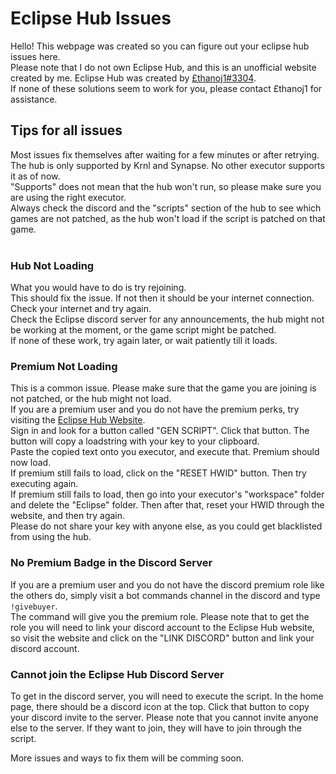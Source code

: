 # Eclipse Hub Issues
Hello! This webpage was created so you can figure out your eclipse hub issues here.<br>Please note that I do not own Eclipse Hub, and this is an unofficial website created by me. Eclipse Hub was created by [£thanoj1#3304](https://discord.com/users/534231910180716565).<br>
If none of these solutions seem to work for you, please contact £thanoj1 for assistance.

## Tips for all issues
Most issues fix themselves after waiting for a few minutes or after retrying.<br>
The hub is only supported by Krnl and Synapse. No other executor supports it as of now.<br>
"Supports" does not mean that the hub won't run, so please make sure you are using the right executor.<br>
Always check the discord and the "scripts" section of the hub to see which games are not patched, as the hub won't load if the script is patched on that game.<br><br>

### Hub Not Loading
What you would have to do is try rejoining.<br>
This should fix the issue. If not then it should be your internet connection. Check your internet and try again.<br>
Check the Eclipse discord server for any announcements, the hub might not be working at the moment, or the game script might be patched.<br>
If none of these work, try again later, or wait patiently till it loads.

### Premium Not Loading
This is a common issue. Please make sure that the game you are joining is not patched, or the hub might not load.<br>
If you are a premium user and you do not have the premium perks, try visiting the [Eclipse Hub Website](https://eclipsehub.xyz).<br>
Sign in and look for a button called "GEN SCRIPT". Click that button. The button will copy a loadstring with your key to your clipboard.<br>
Paste the copied text onto you executor, and execute that. Premium should now load.<br>
If premium still fails to load, click on the "RESET HWID" button. Then try executing again.<br>
If premium still fails to load, then go into your executor's "workspace" folder and delete the "Eclipse" folder. Then after that, reset your HWID through the website, and then try again.<br>
Please do not share your key with anyone else, as you could get blacklisted from using the hub.

### No Premium Badge in the Discord Server
If you are a premium user and you do not have the discord premium role like the others do, simply visit a bot commands channel in the discord and type `!givebuyer`.<br>
The command will give you the premium role. Please note that to get the role you will need to link your discord account to the Eclipse Hub website, so visit the website and click on the "LINK DISCORD" button and link your discord account.

### Cannot join the Eclipse Hub Discord Server
To get in the discord server, you will need to execute the script. In the home page, there should be a discord icon at the top. Click that button to copy your discord invite to the server. Please note that you cannot invite anyone else to the server. If they want to join, they will have to join through the script.

More issues and ways to fix them will be comming soon.
